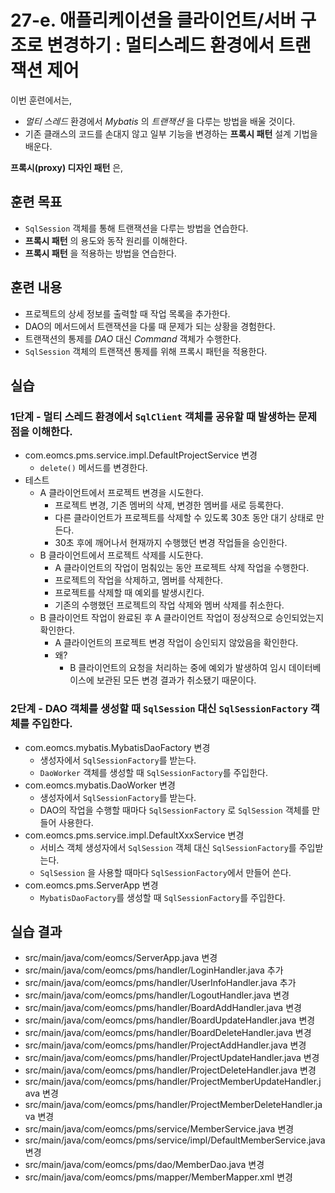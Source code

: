 # 27-e. 애플리케이션을 클라이언트/서버 구조로 변경하기 : 멀티스레드 환경에서 트랜잭션 제어

이번 훈련에서는,
- *멀티 스레드* 환경에서 *Mybatis* 의 *트랜잭션* 을 다루는 방법을 배울 것이다.
- 기존 클래스의 코드를 손대지 않고 일부 기능을 변경하는 **프록시 패턴** 설계 기법을 배운다.

**프록시(proxy) 디자인 패턴** 은,


## 훈련 목표
- `SqlSession` 객체를 통해 트랜잭션을 다루는 방법을 연습한다.
- **프록시 패턴** 의 용도와 동작 원리를 이해한다.
- **프록시 패턴** 을 적용하는 방법을 연습한다.

## 훈련 내용
- 프로젝트의 상세 정보를 출력할 때 작업 목록을 추가한다.
- DAO의 메서드에서 트랜잭션을 다룰 때 문제가 되는 상황을 경험한다.
- 트랜잭션의 통제를 *DAO* 대신 *Command* 객체가 수행한다.
- `SqlSession` 객체의 트랜잭션 통제를 위해 프록시 패턴을 적용한다.

## 실습

### 1단계 - 멀티 스레드 환경에서 `SqlClient` 객체를 공유할 때 발생하는 문제점을 이해한다.

- com.eomcs.pms.service.impl.DefaultProjectService 변경
  - `delete()` 메서드를 변경한다.
- 테스트
  - A 클라이언트에서 프로젝트 변경을 시도한다.
    - 프로젝트 변경, 기존 멤버의 삭제, 변경한 멤버를 새로 등록한다.
    - 다른 클라이언트가 프로젝트를 삭제할 수 있도록 30초 동안 대기 상태로 만든다.
    - 30초 후에 깨어나서 현재까지 수행했던 변경 작업들을 승인한다.
  - B 클라이언트에서 프로젝트 삭제를 시도한다.
    - A 클라이언트의 작업이 멈춰있는 동안 프로젝트 삭제 작업을 수행한다.
    - 프로젝트의 작업을 삭제하고, 멤버를 삭제한다.
    - 프로젝트를 삭제할 때 예외를 발생시킨다.
    - 기존의 수행했던 프로젝트의 작업 삭제와 멤버 삭제를 취소한다.
  - B 클라이언트 작업이 완료된 후 A 클라이언트 작업이 정상적으로 승인되었는지 확인한다.
    - A 클라이언트의 프로젝트 변경 작업이 승인되지 않았음을 확인한다. 
    - 왜? 
      - B 클라이언트의 요청을 처리하는 중에 예외가 발생하여 임시 데이터베이스에 보관된 모든 변경 결과가 취소됐기 때문이다.
  
### 2단계 - DAO 객체를 생성할 때 `SqlSession` 대신 `SqlSessionFactory` 객체를 주입한다.

- com.eomcs.mybatis.MybatisDaoFactory 변경
  - 생성자에서 `SqlSessionFactory`를 받는다.
  - `DaoWorker` 객체를 생성할 때 `SqlSessionFactory`를 주입한다.
- com.eomcs.mybatis.DaoWorker 변경
  - 생성자에서 `SqlSessionFactory`를 받는다.
  - DAO의 작업을 수행할 때마다 `SqlSessionFactory` 로 `SqlSession` 객체를 만들어 사용한다.
- com.eomcs.pms.service.impl.DefaultXxxService 변경
  - 서비스 객체 생성자에서 `SqlSession` 객체 대신 `SqlSessionFactory`를 주입받는다.
  - `SqlSession` 을 사용할 때마다 `SqlSessionFactory`에서 만들어 쓴다.
- com.eomcs.pms.ServerApp 변경
  - `MybatisDaoFactory`를 생성할 때 `SqlSessionFactory`를 주입한다.



## 실습 결과
- src/main/java/com/eomcs/ServerApp.java 변경
- src/main/java/com/eomcs/pms/handler/LoginHandler.java 추가
- src/main/java/com/eomcs/pms/handler/UserInfoHandler.java 추가
- src/main/java/com/eomcs/pms/handler/LogoutHandler.java 변경
- src/main/java/com/eomcs/pms/handler/BoardAddHandler.java 변경
- src/main/java/com/eomcs/pms/handler/BoardUpdateHandler.java 변경
- src/main/java/com/eomcs/pms/handler/BoardDeleteHandler.java 변경
- src/main/java/com/eomcs/pms/handler/ProjectAddHandler.java 변경
- src/main/java/com/eomcs/pms/handler/ProjectUpdateHandler.java 변경
- src/main/java/com/eomcs/pms/handler/ProjectDeleteHandler.java 변경
- src/main/java/com/eomcs/pms/handler/ProjectMemberUpdateHandler.java 변경
- src/main/java/com/eomcs/pms/handler/ProjectMemberDeleteHandler.java 변경
- src/main/java/com/eomcs/pms/service/MemberService.java 변경
- src/main/java/com/eomcs/pms/service/impl/DefaultMemberService.java 변경
- src/main/java/com/eomcs/pms/dao/MemberDao.java 변경
- src/main/java/com/eomcs/pms/mapper/MemberMapper.xml 변경
